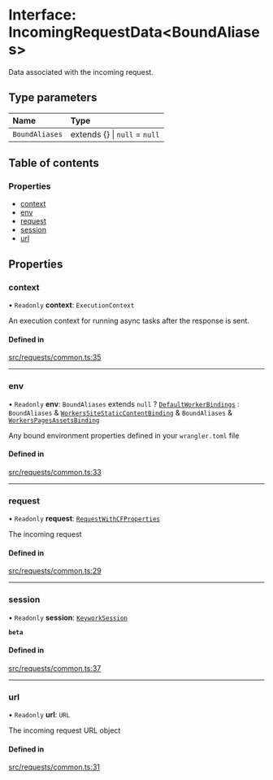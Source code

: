 # Interface: IncomingRequestData<BoundAliases\>

Data associated with the incoming request.

## Type parameters

| Name | Type |
| :------ | :------ |
| `BoundAliases` | extends {} \| ``null`` = ``null`` |

## Table of contents

### Properties

- [context](IncomingRequestData.md#context)
- [env](IncomingRequestData.md#env)
- [request](IncomingRequestData.md#request)
- [session](IncomingRequestData.md#session)
- [url](IncomingRequestData.md#url)

## Properties

### context

• `Readonly` **context**: `ExecutionContext`

An execution context for running async tasks after the response is sent.

#### Defined in

[src/requests/common.ts:35](https://github.com/nirrius/keywork/blob/3dc0058/packages/app/src/requests/common.ts#L35)

___

### env

• `Readonly` **env**: `BoundAliases` extends ``null`` ? [`DefaultWorkerBindings`](../modules.md#defaultworkerbindings) : `BoundAliases` & [`WorkersSiteStaticContentBinding`](WorkersSiteStaticContentBinding.md) & `BoundAliases` & [`WorkersPagesAssetsBinding`](WorkersPagesAssetsBinding.md)

Any bound environment properties defined in your `wrangler.toml` file

#### Defined in

[src/requests/common.ts:33](https://github.com/nirrius/keywork/blob/3dc0058/packages/app/src/requests/common.ts#L33)

___

### request

• `Readonly` **request**: [`RequestWithCFProperties`](RequestWithCFProperties.md)

The incoming request

#### Defined in

[src/requests/common.ts:29](https://github.com/nirrius/keywork/blob/3dc0058/packages/app/src/requests/common.ts#L29)

___

### session

• `Readonly` **session**: [`KeyworkSession`](../classes/KeyworkSession.md)

**`beta`**

#### Defined in

[src/requests/common.ts:37](https://github.com/nirrius/keywork/blob/3dc0058/packages/app/src/requests/common.ts#L37)

___

### url

• `Readonly` **url**: `URL`

The incoming request URL object

#### Defined in

[src/requests/common.ts:31](https://github.com/nirrius/keywork/blob/3dc0058/packages/app/src/requests/common.ts#L31)

